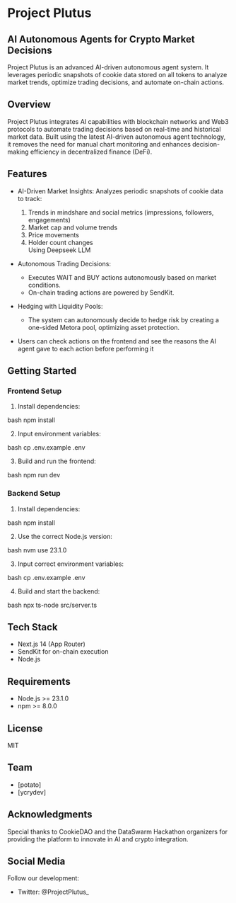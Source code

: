 # Project Plutus

## AI Autonomous Agents for Crypto Market Decisions

Project Plutus is an advanced AI-driven autonomous agent system. It leverages periodic snapshots of cookie data stored on all tokens to analyze market trends, optimize trading decisions, and automate on-chain actions.



## Overview

Project Plutus integrates AI capabilities with blockchain networks and Web3 protocols to automate trading decisions based on real-time and historical market data. Built using the latest AI-driven autonomous agent technology, it removes the need for manual chart monitoring and enhances decision-making efficiency in decentralized finance (DeFi).

## Features

- AI-Driven Market Insights: Analyzes periodic snapshots of cookie data to track:

  1. Trends in mindshare and social metrics (impressions, followers, engagements)
  2. Market cap and volume trends
  3. Price movements
  4. Holder count changes\
     Using Deepseek LLM

- Autonomous Trading Decisions:

  - Executes WAIT and BUY actions autonomously based on market conditions.
  - On-chain trading actions are powered by SendKit.

- Hedging with Liquidity Pools:

  - The system can autonomously decide to hedge risk by creating a one-sided Metora pool, optimizing asset protection.

- Users can check actions on the frontend and see the reasons the AI agent gave to each action before performing it

## Getting Started

### Frontend Setup

1. Install dependencies:
   
bash
   npm install
   
2. Input environment variables:
   
bash
   cp .env.example .env
   
3. Build and run the frontend:
   
bash
   npm run dev
   

### Backend Setup

1. Install dependencies:
   
bash
   npm install
   
2. Use the correct Node.js version:
   
bash
   nvm use 23.1.0
   
3. Input correct environment variables:
   
bash
   cp .env.example .env
   
4. Build and start the backend:
   
bash
   npx ts-node src/server.ts
   

## Tech Stack

- Next.js 14 (App Router)
- SendKit for on-chain execution
- Node.js

## Requirements

- Node.js >= 23.1.0
- npm >= 8.0.0

## License

MIT

## Team

- [potato]
- [ycrydev]

## Acknowledgments

Special thanks to CookieDAO and the DataSwarm Hackathon organizers for providing the platform to innovate in AI and crypto integration.

## Social Media

Follow our development:

- Twitter: @ProjectPlutus\_
